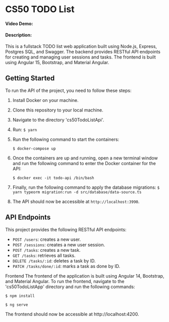 # CS50 TODO List

#### Video Demo: <URL HERE>

#### Description:

This is a fullstack TODO list web application built using Node.js, Express, Postgres SQL, and Swagger. The backend provides RESTful API endpoints for creating and managing user sessions and tasks. The frontend is built using Angular 15, Bootstrap, and Material Angular.

## Getting Started

To run the API of the project, you need to follow these steps:

1. Install Docker on your machine.

2. Clone this repository to your local machine.

3. Navigate to the directory 'cs50TodoListApi'.

4. Run:
   `$ yarn`

5. Run the following command to start the containers:

   `$ docker-compose up
`

6. Once the containers are up and running, open a new terminal window and run the following command to enter the Docker container for the API:

   `$ docker exec -it todo-api /bin/bash
`

7. Finally, run the following command to apply the database migrations:
   `$ yarn typeorm migration:run -d src/database/data-source.ts
`
8. The API should now be accessible at `http://localhost:3990`.

## API Endpoints

This project provides the following RESTful API endpoints:

- `POST /users`: creates a new user.
- `POST /sessions`: creates a new user session.
- `POST /tasks`: creates a new task.
- `GET /tasks`: retrieves all tasks.
- `DELETE /tasks/:id`: deletes a task by ID.
- `PATCH /tasks/done/:id`: marks a task as done by ID.

Frontend
The frontend of the application is built using Angular 14, Bootstrap, and Material Angular. To run the frontend, navigate to the 'cs50TodoListApp' directory and run the following commands:

`$ npm install`

`$ ng serve`

The frontend should now be accessible at http://localhost:4200.
